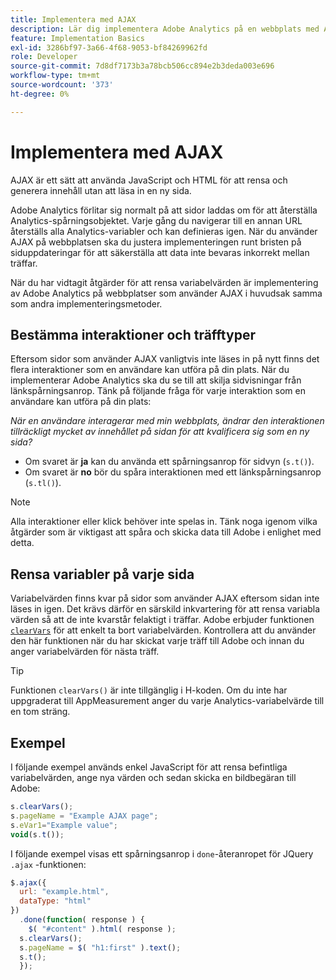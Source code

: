 ```yaml
---
title: Implementera med AJAX
description: Lär dig implementera Adobe Analytics på en webbplats med AJAX.
feature: Implementation Basics
exl-id: 3286bf97-3a66-4f68-9053-bf84269962fd
role: Developer
source-git-commit: 7d8df7173b3a78bcb506cc894e2b3deda003e696
workflow-type: tm+mt
source-wordcount: '373'
ht-degree: 0%

---
```


# Implementera med AJAX

AJAX är ett sätt att använda JavaScript och HTML för att rensa och generera innehåll utan att läsa in en ny sida.

Adobe Analytics förlitar sig normalt på att sidor laddas om för att återställa Analytics-spårningsobjektet. Varje gång du navigerar till en annan URL återställs alla Analytics-variabler och kan definieras igen. När du använder AJAX på webbplatsen ska du justera implementeringen runt bristen på siduppdateringar för att säkerställa att data inte bevaras inkorrekt mellan träffar.

När du har vidtagit åtgärder för att rensa variabelvärden är implementering av Adobe Analytics på webbplatser som använder AJAX i huvudsak samma som andra implementeringsmetoder.

## Bestämma interaktioner och träfftyper

Eftersom sidor som använder AJAX vanligtvis inte läses in på nytt finns det flera interaktioner som en användare kan utföra på din plats. När du implementerar Adobe Analytics ska du se till att skilja sidvisningar från länkspårningsanrop. Tänk på följande fråga för varje interaktion som en användare kan utföra på din plats:

*När en användare interagerar med min webbplats, ändrar den interaktionen tillräckligt mycket av innehållet på sidan för att kvalificera sig som en ny sida?*

* Om svaret är **ja** kan du använda ett spårningsanrop för sidvyn (`s.t()`).
* Om svaret är **no** bör du spåra interaktionen med ett länkspårningsanrop (`s.tl()`).

>[!NOTE]
>
>Alla interaktioner eller klick behöver inte spelas in. Tänk noga igenom vilka åtgärder som är viktigast att spåra och skicka data till Adobe i enlighet med detta.

## Rensa variabler på varje sida

Variabelvärden finns kvar på sidor som använder AJAX eftersom sidan inte läses in igen. Det krävs därför en särskild inkvartering för att rensa variabla värden så att de inte kvarstår felaktigt i träffar. Adobe erbjuder funktionen [`clearVars`](../vars/functions/clearvars.md) för att enkelt ta bort variabelvärden. Kontrollera att du använder den här funktionen när du har skickat varje träff till Adobe och innan du anger variabelvärden för nästa träff.

>[!TIP]
>
>Funktionen `clearVars()` är inte tillgänglig i H-koden. Om du inte har uppgraderat till AppMeasurement anger du varje Analytics-variabelvärde till en tom sträng.

## Exempel

I följande exempel används enkel JavaScript för att rensa befintliga variabelvärden, ange nya värden och sedan skicka en bildbegäran till Adobe:

```js
s.clearVars();
s.pageName = "Example AJAX page";
s.eVar1="Example value";
void(s.t());
```

I följande exempel visas ett spårningsanrop i `done`-återanropet för JQuery `.ajax` -funktionen:

```js
$.ajax({
  url: "example.html",
  dataType: "html"
})
  .done(function( response ) {
    $( "#content" ).html( response );
  s.clearVars();
  s.pageName = $( "h1:first" ).text();
  s.t();
  });
```
